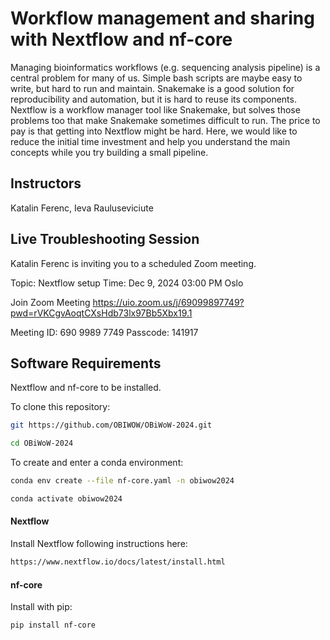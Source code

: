 # Workflow management and sharing with Nextflow and nf-core
Managing bioinformatics workflows (e.g. sequencing analysis pipeline) is a central problem for many of us. Simple bash scripts are maybe easy to write, but hard to run and maintain. Snakemake is a good solution for reproducibility and automation, but it is hard to reuse its components. Nextflow is a workflow manager tool like Snakemake, but solves those problems too that make Snakemake sometimes difficult to run. The price to pay is that getting into Nextflow might be hard. Here, we would like to reduce the initial time investment and help you understand the main concepts while you try building a small pipeline.

## Instructors
Katalin Ferenc, Ieva Rauluseviciute

## Live Troubleshooting Session

Katalin Ferenc is inviting you to a scheduled Zoom meeting.

Topic: Nextflow setup
Time: Dec 9, 2024 03:00 PM Oslo

Join Zoom Meeting
https://uio.zoom.us/j/69099897749?pwd=rVKCgvAoqtCXsHdb73lx97Bb5Xbx19.1

Meeting ID: 690 9989 7749
Passcode: 141917

## Software Requirements

Nextflow and nf-core to be installed.

To clone this repository:

```bash
git https://github.com/OBIWOW/OBiWoW-2024.git

cd OBiWoW-2024
```

To create and enter a conda environment:

```bash
conda env create --file nf-core.yaml -n obiwow2024

conda activate obiwow2024
```

#### Nextflow ####

Install Nextflow following instructions here:

```bash
https://www.nextflow.io/docs/latest/install.html
```

#### nf-core ####

Install with pip:

```bash
pip install nf-core
```